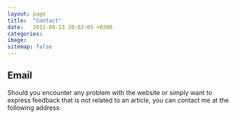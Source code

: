 ```yaml
---
layout: page
title:  "Contact"
date:   2011-08-13 20:02:05 +0300
categories: 
image: 
sitemap: false
---
```


## Email

Should you encounter any problem with the website or simply want to express feedback that is not related to an article, you can contact me at the following address:


# <script>document.write(atob('{{site.email}}'))</script>

